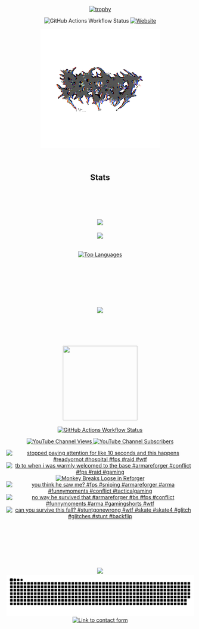 [COMMENT]: <TITLE*****************************************>

<div align="center">
  <a href="https://seperet.com">
    
  [![trophy](https://github-profile-trophy.vercel.app/?username=denv3rr&column=-1&no-frame=true&no-bg=true&theme=darkhub&title=-Stars,-PullRequest,-Issues,-Reviews)](https://github.com/ryo-ma/github-profile-trophy)
    
  ![GitHub Actions Workflow Status](https://img.shields.io/github/actions/workflow/status/denv3rr/denv3rr/.github%2Fworkflows%2Fyoutube-cards.yml?logoColor=CD201F&label=connections&link=https%3A%2F%2Fyoutube.com%2F%40seperet)
  </a>
  <a href="https://seperet.com">
  ![Website](https://img.shields.io/website?url=https%3A%2F%2Fseperet.com&label=seperet.com)    
  </a>  
</div>

[COMMENT]: <LOGO*****************************************>
<div align="center">
  <a href="https://seperet.com">
    <img src=https://github.com/denv3rr/denv3rr/blob/main/IMG_4225.gif/>    
  </a>
</div>
<br></br>

[COMMENT]: <STATS*****************************************>
<div align="center">

  ## Stats
</div>

<br></br>
<br></br>

<div align="center">  
<div align="center">
  <a>
    <img src="https://github-profile-summary-cards.vercel.app/api/cards/profile-details?username=denv3rr&theme=transparent"/>
    <br></br>
    <img src="https://github-readme-streak-stats.herokuapp.com?user=denv3rr&theme=transparent&hide_border=true&properties=background&border=white"/>
    <br></br>
  </a>
</div>
  
[![Top Languages](https://github-readme-stats.vercel.app/api/top-langs/?username=denv3rr&hide_border=true&theme=transparent&layout=donut&langs_count=12)](https://github.com/denv3rr/github-readme-stats)
<br></br>
<br></br>
<br></br>
<br></br>

<img src="https://user-images.githubusercontent.com/74038190/212284100-561aa473-3905-4a80-b561-0d28506553ee.gif">
<br></br>
<br></br>
<br></br>

[COMMENT]: <YOUTUBE*****************************************>
<div align="center">
<a href="https://youtube.com/@seperet">
  <img src="https://media4.giphy.com/media/v1.Y2lkPTc5MGI3NjExYzdqdmlpbzIzdDM1Zm8wNnR5MW8wODVwY29tMnBjd2ltb292eXRkMiZlcD12MV9pbnRlcm5hbF9naWZfYnlfaWQmY3Q9cw/dyLmcrc0wk4dUCxp0K/giphy.webp" width="200" height="200">

  <div align="center">
    
   [COMMENT]: <CHECK-WORKFLOWS*****************************************>
   
  ![GitHub Actions Workflow Status](https://img.shields.io/github/actions/workflow/status/denv3rr/denv3rr/.github%2Fworkflows%2Fyoutube-cards.yml?logoColor=CD201F&label=connections&link=https%3A%2F%2Fyoutube.com%2F%40seperet)
  
    
  </div>
  
  ![YouTube Channel Views](https://img.shields.io/youtube/channel/views/UCATB-IqmpAn-2XHu6lxTVwg)
  <a href="https://youtube.com/@seperet">
  ![YouTube Channel Subscribers](https://img.shields.io/youtube/channel/subscribers/UCATB-IqmpAn-2XHu6lxTVwg?link=https%3A%2F%2Fyoutube.com%2F%40seperet)
  </a>
</a>
  
<!-- BEGIN YOUTUBE-CARDS -->
[![stopped paying attention for like 10 seconds and this happens #readyornot #hospital #fps #raid #wtf](https://ytcards.demolab.com/?id=Z14VNhuyH-8&title=stopped+paying+attention+for+like+10+seconds+and+this+happens+%23readyornot+%23hospital+%23fps+%23raid+%23wtf&lang=en&timestamp=1759632578&background_color=%230d1117&title_color=%23ffffff&stats_color=%23dedede&max_title_lines=1&width=250&border_radius=5 "stopped paying attention for like 10 seconds and this happens #readyornot #hospital #fps #raid #wtf")](https://www.youtube.com/shorts/Z14VNhuyH-8)
[![tb to when i was warmly welcomed to the base #armareforger #conflict #fps #raid #gaming](https://ytcards.demolab.com/?id=tfigEUD-tHc&title=tb+to+when+i+was+warmly+welcomed+to+the+base+%23armareforger+%23conflict+%23fps+%23raid+%23gaming&lang=en&timestamp=1759544515&background_color=%230d1117&title_color=%23ffffff&stats_color=%23dedede&max_title_lines=1&width=250&border_radius=5 "tb to when i was warmly welcomed to the base #armareforger #conflict #fps #raid #gaming")](https://www.youtube.com/shorts/tfigEUD-tHc)
[![Monkey Breaks Loose in Reforger](https://ytcards.demolab.com/?id=yZ5R1lipoZY&title=Monkey+Breaks+Loose+in+Reforger&lang=en&timestamp=1759535081&background_color=%230d1117&title_color=%23ffffff&stats_color=%23dedede&max_title_lines=1&width=250&border_radius=5 "Monkey Breaks Loose in Reforger")](https://www.youtube.com/watch?v=yZ5R1lipoZY)
[![you think he saw me? #fps #sniping #armareforger #arma #funnymoments #conflict #tacticalgaming](https://ytcards.demolab.com/?id=ty7E_0SF3Xk&title=you+think+he+saw+me%3F+%23fps+%23sniping+%23armareforger+%23arma+%23funnymoments+%23conflict+%23tacticalgaming&lang=en&timestamp=1759364502&background_color=%230d1117&title_color=%23ffffff&stats_color=%23dedede&max_title_lines=1&width=250&border_radius=5 "you think he saw me? #fps #sniping #armareforger #arma #funnymoments #conflict #tacticalgaming")](https://www.youtube.com/shorts/ty7E_0SF3Xk)
[![no way he survived that #armareforger #bs #fps #conflict #funnymoments #arma #gamingshorts #wtf](https://ytcards.demolab.com/?id=ilK4IQsXTHU&title=no+way+he+survived+that+%23armareforger+%23bs+%23fps+%23conflict+%23funnymoments+%23arma+%23gamingshorts+%23wtf&lang=en&timestamp=1759348794&background_color=%230d1117&title_color=%23ffffff&stats_color=%23dedede&max_title_lines=1&width=250&border_radius=5 "no way he survived that #armareforger #bs #fps #conflict #funnymoments #arma #gamingshorts #wtf")](https://www.youtube.com/shorts/ilK4IQsXTHU)
[![can you survive this fall? #stuntgonewrong #wtf #skate #skate4 #glitch #glitches #stunt #backflip](https://ytcards.demolab.com/?id=ZUsEn9g4cFA&title=can+you+survive+this+fall%3F+%23stuntgonewrong+%23wtf+%23skate+%23skate4+%23glitch+%23glitches+%23stunt+%23backflip&lang=en&timestamp=1758922866&background_color=%230d1117&title_color=%23ffffff&stats_color=%23dedede&max_title_lines=1&width=250&border_radius=5 "can you survive this fall? #stuntgonewrong #wtf #skate #skate4 #glitch #glitches #stunt #backflip")](https://www.youtube.com/shorts/ZUsEn9g4cFA)
<!-- END YOUTUBE-CARDS -->
<br></br>
<br></br>
<br></br>

<img src="https://user-images.githubusercontent.com/74038190/212284100-561aa473-3905-4a80-b561-0d28506553ee.gif">
  
</div>

[COMMENT]: <SNAKE*****************************************>
  <div align="center">
    <picture>
      <source media="(prefers-color-scheme: dark)" srcset="https://raw.githubusercontent.com/platane/platane/output/github-contribution-grid-snake-dark.svg">
      <source media="(prefers-color-scheme: light)" srcset="https://raw.githubusercontent.com/platane/platane/output/github-contribution-grid-snake.svg">
      <img alt="GitHub contribution grid snake animation" src="https://raw.githubusercontent.com/platane/platane/output/github-contribution-grid-snake.svg">
    </picture>
  </div>
<div align="center">
<a href="https://seperet.com/contact"><img src="https://readme-typing-svg.demolab.com?font=Sixtyfour+Convergence&size=25&duration=3000&color=F7F7F7&center=true&width=520&height=60&lines=CLICK+HERE+TO+CONTACT" alt="Link to contact form" /></a>
</div>

[COMMENT]: <LOGOS*****************************************>
[logo1]: https://github.com/denv3rr/denv3rr/blob/main/Seperet_Slam_White.gif "Seperet.com"
[logo2]: https://github.com/denv3rr/denv3rr/blob/main/Seperet_NightVision_Slam.gif "Seperet.com"

